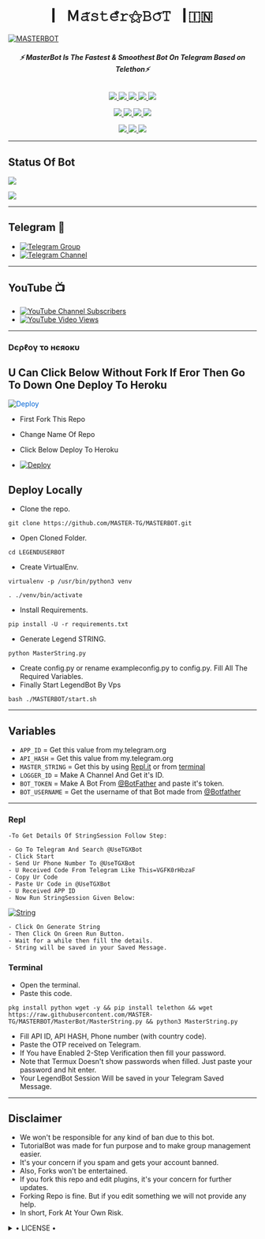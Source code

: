 <h1 align="center">
<b> ▏Ｍ𝚊̃𝚜𝚝𝚎̐𝚛⚝𝙱𝚘̃𝚃▕ 🇮🇳 </b>
</h1>

[![MASTERBOT](https://te.legra.ph/file/e758b20be0b21e7090347.jpg)](https://github.com/MASTER-OP/MASTERUSERBOT)

<h6 align="center">
  <b>⚡️ MasterBot Is The Fastest & Smoothest Bot On Telegram Based on Telethon⚡️</b>
</h6>

<p align="center">
<a href="https://github.com/MASTER-TG/MASTERBOT" alt="GitHub closed issues"> <img src="https://img.shields.io/github/issues-closed-raw/MASTER-TG/MASTERBOT?style=flat&logo=github&color=success" /> </a>
<a href="https://github.com/MASTER-TG/MASTERBOT/graphs/contributors" alt="GitHub contributors"> <img src="https://img.shields.io/github/contributors/MASTER-TG/MASTERBOT?style=flat&logo=github" /> </a>
<a href="https://github.com/MASTER-TG/MASTERBOT/network/members" alt="GitHub forks"> <img src="https://img.shields.io/github/forks/MASTER-TG/MASTERBOT?label=Forks&logo=github" /> </a>
<a href="https://github.com/MASTER-OP/MASTERUSERBOT" alt="GitHub closed pull requests"> <img src="https://img.shields.io/github/issues-pr-closed-raw/MASTER-TG/MASTERBOT?color=success" /> </a>
<a href="https://github.com/MASTER-OP/MASTERUSERBOT" alt="GitHub issues"> <img src="https://img.shields.io/github/issues-raw/MASTER-TG/MASTERBOT?style=flat&logo=github&color=yellow" /> </a>
</p>
<p align="center">
<a href="https://www.python.org/" alt="made-with-python"> <img src="https://img.shields.io/badge/Made%20with-Python-1f425f.svg?style=flat&logo=python&color=blue" /> </a>
<a href="https://github.com/MASTER-OP/MASTERUSERBOT" alt="Docker!"> <img src="https://aleen42.github.io/badges/src/docker.svg" /> </a>
<a href="https://github.com/MASTER-OP/MASTERUSERBOT" alt="GitHub repo size"> <img src="https://img.shields.io/github/repo-size/MASTER-TG/MASTERBOT" /> </a>
<a href="https://github.com/MASTER-OP/MASTERUSERBOT/blob/master/LICENSE" alt="GPLv3 license"> <img src="https://img.shields.io/badge/License-GPLv3-blue.svg" /> </a>
</p>
<p align="center">
<a href="https://t.me/Master_Userbot" alt="Telegram!"> <img src="https://aleen42.github.io/badges/src/telegram.svg" /> </a>
<a href="https://github.com/MASTER-OP/MASTERUSERBOT/graphs/commit-activity" alt="Maintenance"> <img src="https://img.shields.io/badge/Maintained%3F-yes-green.svg" /> </a>
<a href="https://makeapullrequest.com" alt="PRs Welcome"> <img src="https://img.shields.io/badge/PRs-welcome-brightgreen.svg?style=flat-square" /> </a>
</p>

------
## Status Of Bot 
<p align="left">
    <a href="https://github.com/MASTER-TG/MASTERBOT/network/members"><img src="https://img.shields.io/github/forks/MASTER-TG/MASTERBOT?label=Forks&logoColor=Black&style=social"></a><p align="left"><a href="https://github.com/MASTER-TG/MASTERBOT/stargazers"><img src="https://img.shields.io/github/stars/MASTER-TG/MASTERBOT?logoColor=Blue&style=social"></a><p align="left"><a href="https://github.com/MASTER-TG/MASTERBOT"></a><p align="left"><a href="https://github.com/MASTER-TG/MASTERBOT?"></a>

------
## Telegram 🏪
- [![Telegram Group](https://img.shields.io/badge/Telegram-Group-brightgreen)](https://t.me/Master_userbot)
- [![Telegram Channel](https://img.shields.io/badge/Telegram-Channel-brightgreen)](https://t.me/Official_Masterbot)

------
## YouTube 📺
- [![YouTube Channel Subscribers](https://img.shields.io/youtube/channel/subscribers/UC30-QTBG2LnGIAHenoVeJ5Q?style=social)](https://youtube.com/channel/UC30-QTBG2LnGIAHenoVeJ5Q)
- [![YouTube Video Views](https://img.shields.io/youtube/views/NtFsPywqU-8?label=Tutorial+•+Heroku+•&style=social)](https://youtu.be/NtFsPywqU-8)

------------
<h3> Dєρℓογ το нєяοκυ </h3>

## U Can Click Below Without Fork If Eror Then Go To Down One Deploy To Heroku

<a href="https://heroku.com/deploy/" rel="nofollow" style="background-color: initial; box-sizing: border-box; color: #0366d6; text-decoration-line: none;"><img alt="Deploy" data-canonical-src="https://www.herokucdn.com/deploy/button.svg" src="https://camo.githubusercontent.com/83b0e95b38892b49184e07ad572c94c8038323fb/68747470733a2f2f7777772e6865726f6b7563646e2e636f6d2f6465706c6f792f627574746f6e2e737667" style="border-style: none; box-sizing: initial; max-width: 100%;" /></a></div>
</a>

- First Fork This Repo

- Change Name Of Repo

- Click Below Deploy To Heroku


- [![Deploy](https://te.legra.ph/file/f7bcc21423b86512102aa.jpg)](https://heroku.com/deploy/)

## Deploy Locally

- Clone the repo. 

`git clone https://github.com/MASTER-TG/MASTERBOT.git`
- Open Cloned Folder.

`cd LEGENDUSERBOT`
- Create VirtualEnv.

`virtualenv -p /usr/bin/python3 venv`

`. ./venv/bin/activate`
- Install Requirements.

`pip install -U -r requirements.txt`
- Generate Legend STRING.

`python MasterString.py`
- Create config.py or rename exampleconfig.py to config.py. Fill All The Required Variables.
- Finally Start LegendBot By Vps

`bash ./MASTERBOT/start.sh`

---------

## Variables

- `APP_ID`  =  Get this value from my.telegram.org
- `API_HASH`  =  Get this value from my.telegram.org
- `MASTER_STRING`  =  Get this by using [Repl.it](#Repl) or from [terminal](#Terminal)
- `LOGGER_ID`  =  Make A Channel And Get it's ID.
- `BOT_TOKEN`  =  Make A Bot From [@BotFather](https://t.me/botfather) and paste it's token.
- `BOT_USERNAME`  =  Get the username of that Bot made from [@Botfather](https://t.me/botfather)

------
### Repl


    -To Get Details Of StringSession Follow Step: 

    - Go To Telegram And Search @UseTGXBot
    - Click Start
    - Send Ur Phone Number To @UseTGXBot
    - U Received Code From Telegram Like This=VGFK0rHbzaF
    - Copy Ur Code
    - Paste Ur Code in @UseTGXBot
    - U Received APP ID
    - Now Run StringSession Given Below:
   

[![String](https://te.legra.ph/file/5a975feccbd313616e406.jpg)](https://replit.com/@Master-Tg/MasterUserbot#main.py) 

    - Click On Generate String
    - Then Click On Green Run Button.
    - Wait for a while then fill the details.
    - String will be saved in your Saved Message.


### Terminal
- Open the terminal.
- Paste this code.

`pkg install python wget -y && pip install telethon && wget https://raw.githubusercontent.com/MASTER-TG/MASTERBOT/MasterBot/MasterString.py && python3 MasterString.py`
- Fill API ID, API HASH, Phone number (with country code).
- Paste the OTP received on Telegram.
- If You have Enabled 2-Step Verification then fill your password.
- Note that Termux Doesn't show passwords when filled. Just paste your password and hit enter.
- Your LegendBot Session Will be saved in your Telegram Saved Message.


------
## Disclaimer
- We won't be responsible for any kind of ban due to this bot.
- TutorialBot was made for fun purpose and to make group management easier.
- It's your concern if you spam and gets your account banned.
- Also, Forks won't be entertained.
- If you fork this repo and edit plugins, it's your concern for further updates.
- Forking Repo is fine. But if you edit something we will not provide any help.
- In short, Fork At Your Own Risk.

<details>

  <summary> • LICENSE • </summary>

![](https://www.gnu.org/graphics/gplv3-or-later.png)

MASTER-TG

Poject [MASTERBOT](https://github.com/MASTER-TG/MASTERBOT) is free software: you can redistribute it and/or modify

it under the terms of the GNU General Public License as published by

the Free Software Foundation, either version 3 of the License, or

(at your option) any later version.

This program is distributed in the hope that it will be useful,

but WITHOUT ANY WARRANTY; without even the implied warranty of

MERCHANTABILITY or FITNESS FOR A PARTICULAR PURPOSE.  See the

GNU General Public License for more details.

You should have received a copy of the GNU General Public License

along with this program. If not, see <https://www.gnu.org/licenses/>.

</details> 
